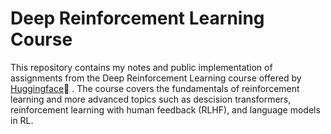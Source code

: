 # Deep Reinforcement Learning Course
This repository contains my notes and public implementation of assignments from the Deep Reinforcement Learning course offered by [Huggingface](https://huggingface.co/deep-rl-course/unit0/introduction?fw=pt)🤗 . The course covers the fundamentals of reinforcement learning and more advanced topics such as descision transformers, reinforcement learning with human feedback (RLHF), and language models in RL.
